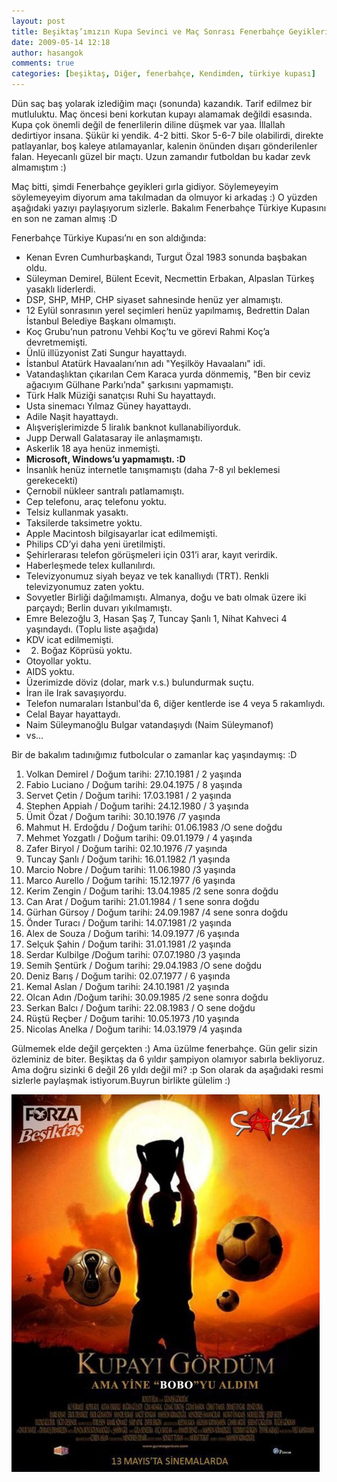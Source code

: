 ```yaml
---
layout: post
title: Beşiktaş’ımızın Kupa Sevinci ve Maç Sonrası Fenerbahçe Geyikleri
date: 2009-05-14 12:18
author: hasangok
comments: true
categories: [beşiktaş, Diğer, fenerbahçe, Kendimden, türkiye kupası]
---
```

Dün saç baş yolarak izlediğim maçı (sonunda) kazandık. Tarif edilmez bir mutluluktu. Maç öncesi beni korkutan kupayı alamamak değildi esasında. Kupa çok önemli değil de fenerlilerin diline düşmek var yaa. İllallah dedirtiyor insana. Şükür ki yendik. 4-2 bitti. Skor 5-6-7 bile olabilirdi, direkte patlayanlar, boş kaleye atılamayanlar, kalenin önünden dışarı gönderilenler falan. Heyecanlı güzel bir maçtı. Uzun zamandır futboldan bu kadar zevk almamıştım :)

Maç bitti, şimdi Fenerbahçe geyikleri gırla gidiyor. Söylemeyeyim söylemeyeyim diyorum ama takılmadan da olmuyor ki arkadaş :) O yüzden aşağıdaki yazıyı paylaşıyorum sizlerle. Bakalım Fenerbahçe Türkiye Kupasını en son ne zaman almış :D

Fenerbahçe Türkiye Kupası’nı en son aldığında:

* Kenan Evren Cumhurbaşkandı, Turgut Özal 1983 sonunda başbakan oldu.
* Süleyman Demirel, Bülent Ecevit, Necmettin Erbakan, Alpaslan Türkeş yasaklı liderlerdi.
* DSP, SHP, MHP, CHP siyaset sahnesinde henüz yer almamıştı.
* 12 Eylül sonrasının yerel seçimleri henüz yapılmamış, Bedrettin Dalan İstanbul Belediye Başkanı olmamıştı.
* Koç Grubu’nun patronu Vehbi Koç’tu ve görevi Rahmi Koç’a devretmemişti.
* Ünlü illüzyonist Zati Sungur hayattaydı.
* İstanbul Atatürk Havaalanı’nın adı "Yeşilköy Havaalanı" idi.
* Vatandaşlıktan çıkarılan Cem Karaca yurda dönmemiş, "Ben bir ceviz ağacıyım Gülhane Parkı’nda" şarkısını yapmamıştı.
* Türk Halk Müziği sanatçısı Ruhi Su hayattaydı.
* Usta sinemacı Yılmaz Güney hayattaydı.
* Adile Naşit hayattaydı.
* Alışverişlerimizde 5 liralık banknot kullanabiliyorduk.
* Jupp Derwall Galatasaray ile anlaşmamıştı.
* Askerlik 18 aya henüz inmemişti.
* **Microsoft, Windows’u yapmamıştı. :D**
* İnsanlık henüz internetle tanışmamıştı (daha 7-8 yıl beklemesi gerekecekti)
* Çernobil nükleer santralı patlamamıştı.
* Cep telefonu, araç telefonu yoktu.
* Telsiz kullanmak yasaktı.
* Taksilerde taksimetre yoktu.
* Apple Macintosh bilgisayarlar icat edilmemişti.
* Philips CD’yi daha yeni üretilmişti.
* Şehirlerarası telefon görüşmeleri için 031’i arar, kayıt verirdik.
* Haberleşmede telex kullanılırdı.
* Televizyonumuz siyah beyaz ve tek kanallıydı (TRT). Renkli televizyonumuz zaten yoktu.
* Sovyetler Birliği dağılmamıştı. Almanya, doğu ve batı olmak üzere iki parçaydı; Berlin duvarı yıkılmamıştı.
* Emre Belezoğlu 3, Hasan Şaş 7, Tuncay Şanlı 1, Nihat Kahveci 4 yaşındaydı. (Toplu liste aşağıda)
* KDV icat edilmemişti.
* 2. Boğaz Köprüsü yoktu.
* Otoyollar yoktu.
* AIDS yoktu.
* Üzerimizde döviz (dolar, mark v.s.) bulundurmak suçtu.
* İran ile Irak savaşıyordu.
* Telefon numaraları İstanbul'da 6, diğer kentlerde ise 4 veya 5 rakamlıydı.
* Celal Bayar hayattaydı.
* Naim Süleymanoğlu Bulgar vatandaşıydı (Naim Süleymanof)
* vs...

Bir de bakalım tadınığımız futbolcular o zamanlar kaç yaşındaymış: :D

1. Volkan Demirel / Doğum tarihi: 27.10.1981 / 2 yaşında
2. Fabio Luciano / Doğum tarihi: 29.04.1975 / 8 yaşında
3. Servet Çetin / Doğum tarihi: 17.03.1981 / 2 yaşında
4. Stephen Appiah / Doğum tarihi: 24.12.1980 / 3 yaşında
5. Ümit Özat / Doğum tarihi: 30.10.1976 /7 yaşında
6. Mahmut H. Erdoğdu / Doğum tarihi: 01.06.1983 /O sene doğdu
7. Mehmet Yozgatlı / Doğum tarihi: 09.01.1979 / 4 yaşında
8. Zafer Biryol / Doğum tarihi: 02.10.1976 /7 yaşında
9. Tuncay Şanlı / Doğum tarihi: 16.01.1982 /1 yaşında
10. Marcio Nobre / Doğum tarihi: 11.06.1980 /3 yaşında
11. Marco Aurello / Doğum tarihi: 15.12.1977 /6 yaşında
12. Kerim Zengin / Doğum tarihi: 13.04.1985 /2 sene sonra doğdu
13. Can Arat / Doğum tarihi: 21.01.1984 / 1 sene sonra doğdu
14. Gürhan Gürsoy / Doğum tarihi: 24.09.1987 /4 sene sonra doğdu
15. Önder Turacı / Doğum tarihi: 14.07.1981 /2 yaşında
16. Alex de Souza / Doğum tarihi: 14.09.1977 /6 yaşında
17. Selçuk Şahin / Doğum tarihi: 31.01.1981 /2 yaşında
18. Serdar Kulbilge /Doğum tarihi: 07.07.1980 /3 yaşında
19. Semih Şentürk / Doğum tarihi: 29.04.1983 /O sene doğdu
20. Deniz Barış / Doğum tarihi: 02.07.1977 / 6 yaşında
21. Kemal Aslan / Doğum tarihi: 24.10.1981 /2 yaşında
22. Olcan Adın /Doğum tarihi: 30.09.1985 /2 sene sonra doğdu
23. Serkan Balcı / Doğum tarihi: 22.08.1983 / O sene doğdu
24. Rüştü Reçber / Doğum tarihi: 10.05.1973 /10 yaşında
25. Nicolas Anelka / Doğum tarihi: 14.03.1979 /4 yaşında

Gülmemek elde değil gerçekten :) Ama üzülme fenerbahçe. Gün gelir sizin özleminiz de biter. Beşiktaş da 6 yıldır şampiyon olamıyor sabırla bekliyoruz. Ama doğru sizinki 6 değil 26 yıldı değil mi? :p Son olarak da aşağıdaki resmi sizlerle paylaşmak istiyorum.Buyrun birlikte gülelim :)

![kupayi-gordum](https://raw.githubusercontent.com/hasangok/hasangok.github.io/master/uploads/2009/05/kupayi-gordum.jpg)
